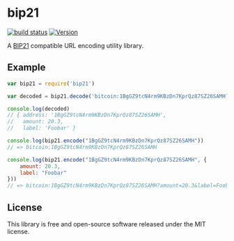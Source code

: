 # bip21

[![build status](https://secure.travis-ci.org/bitcoinjs/bip21.png)](http://travis-ci.org/bitcoinjs/bip21)
[![Version](http://img.shields.io/npm/v/bip21.svg)](https://www.npmjs.org/package/bip21)

A [BIP21](https://github.com/bitcoin/bips/blob/master/bip-0021.mediawiki) compatible URL encoding utility library.


## Example

``` javascript
var bip21 = require('bip21')

var decoded = bip21.decode('bitcoin:1BgGZ9tcN4rm9KBzDn7KprQz87SZ26SAMH?amount=20.3&label=Foobar')

console.log(decoded)
// { address: '1BgGZ9tcN4rm9KBzDn7KprQz87SZ26SAMH',
//   amount: 20.3,
//   label: 'Foobar' }

console.log(bip21.encode("1BgGZ9tcN4rm9KBzDn7KprQz87SZ26SAMH"))
// => bitcoin:1BgGZ9tcN4rm9KBzDn7KprQz87SZ26SAMH

console.log(bip21.encode("1BgGZ9tcN4rm9KBzDn7KprQz87SZ26SAMH", {
	amount: 20.3,
	label: "Foobar"
}))
// => bitcoin:1BgGZ9tcN4rm9KBzDn7KprQz87SZ26SAMH?amount=20.3&label=Foobar
```


## License

This library is free and open-source software released under the MIT license.

